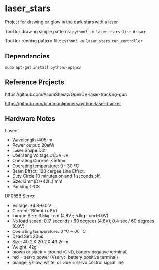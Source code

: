 # laser_stars
Project for drawing on glow in the dark stars with a laser

Tool for drawing simple patterns: `python3 -m laser_stars.line_drawer`

Tool for running pattern file: `python3 -m laser_stars.run_controller`

## Dependancies
`sudo apt-get install python3-opencv`

## Reference Projects

https://github.com/AnumSheraz/OpenCV-laser-tracking-gun

https://github.com/bradmontgomery/python-laser-tracker

## Hardware Notes

Laser:
 * Wavelength :405nm
 * Power output: 20mW 
 * Laser Shape:Dot 
 * Operating Voltage:DC3V-5V
 * Operating Current: <50mA 
 * Operating temperature: 0 - 30 °C
 * Beam Effect: 120 dergee Line Effect.
 * Duty Circle:10 minutes on and 1 seconds off.
 * Size:13mm(D)*42(L) mm
 * Packing:1PCS


DF05BB Servo:
 * Voltage: +4.8-6.0 V
 * Current: 160mA (4.8V)
 * Torque Size: 3.5kg · cm (4.8V); 5.1kg · cm (6.0V)
 * No load speed: 0.17 seconds / 60 degrees (4.8V); 0.4 sec / 60 degrees (6.0V)
 * Operating temperature: 0 ℃ ~ 60 ℃
 * Dead Set: 20us
 * Size: 40.2 X 20.2 X 43.2mm
 * Weight: 42g
 * brown or black = ground (GND, battery negative terminal)
 * red = servo power (Vservo, battery positive terminal)
 * orange, yellow, white, or blue = servo control signal line
